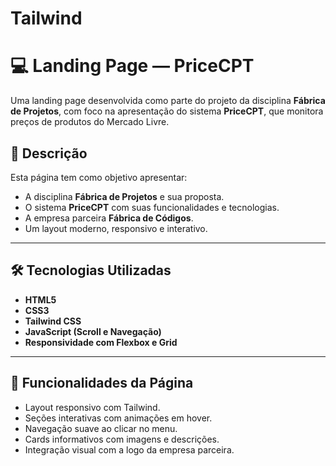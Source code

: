 # Tailwind
 
# 💻 Landing Page — PriceCPT

Uma landing page desenvolvida como parte do projeto da disciplina **Fábrica de Projetos**, com foco na apresentação do sistema **PriceCPT**, que monitora preços de produtos do Mercado Livre.

## 📝 Descrição

Esta página tem como objetivo apresentar:

- A disciplina **Fábrica de Projetos** e sua proposta.
- O sistema **PriceCPT** com suas funcionalidades e tecnologias.
- A empresa parceira **Fábrica de Códigos**.
- Um layout moderno, responsivo e interativo.

---

## 🛠️ Tecnologias Utilizadas

- **HTML5**
- **CSS3**
- **Tailwind CSS**
- **JavaScript (Scroll e Navegação)**
- **Responsividade com Flexbox e Grid**

---

## 🚀 Funcionalidades da Página

- Layout responsivo com Tailwind.
- Seções interativas com animações em hover.
- Navegação suave ao clicar no menu.
- Cards informativos com imagens e descrições.
- Integração visual com a logo da empresa parceira.
